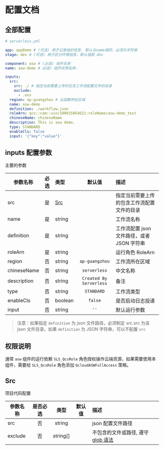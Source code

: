 # 配置文档

## 全部配置

```yml
# serverless.yml

app: appDemo # (可选) 用于记录组织信息. 默认与name相同，必须为字符串
stage: dev # (可选) 用于区分环境信息，默认值是 dev

component: asw # (必选) 组件名称
name: asw-demo # 必选) 组件实例名称.

inputs:
  src:
    src: ./ # 指定当前需要上传的包含工作流配置文件的目录
    exclude:
      - .env
  region: ap-guangzhou # 云函数所在区域
  name: asw-demo
  definition: ./workflow.json
  roleArn: qcs::cam::uin/100015854621:roleName/asw-demo_test
  chineseName: chineseName
  description: This is asw demo.
  type: STANDARD
  enableCls: false
  input: '{"key":"value"}'
```

## inputs 配置参数

主要的参数

| 参数名称    | 必选 | 类型        |         默认值          | 描述                                       |
| ----------- | :--: | :---------- | :---------------------: | :----------------------------------------- |
| src         |  是  | [Src](#Src) |                         | 指定当前需要上传的包含工作流配置文件的目录 |
| name        |  是  | string      |                         | 工作流名称                                 |
| definition  |  是  | string      |                         | 工作流配置 json 文件路径，或者 JSON 字符串 |
| roleArn     |  是  | string      |                         | 运行角色 RoleArn                           |
| region      |  否  | string      |     `ap-guangzhou`      | 工作流所在区域                             |
| chineseName |  否  | string      |      `serverless`       | 中文名称                                   |
| description |  否  | string      | `Created By Serverless` | 备注                                       |
| type        |  否  | string      |       `STANDARD`        | 工作流类型                                 |
| enableCls   |  否  | boolean     |         `false`         | 是否启动日志投递                           |
| input       |  否  | string      |          `''`           | 默认运行参数                               |

> 注意：如果指定 `definition` 为 json 文件路径，必须制定 src.src 为该 json 文件目录，如果 `definition` 为 JSON 字符串，可以不配置 `src`

## 权限说明

通常 `asw` 组件的运行依赖 `SLS_QcsRole` 角色授权操作云端资源，如果需要使用本组件，需要给 `SLS_QcsRole` 角色添加 `QcloudASWFullAccess` 策略。

## Src

项目代码配置

| 参数名称 | 是否必选 |   类型   | 默认值 | 描述                                       |
| -------- | :------: | :------: | :----: | :----------------------------------------- |
| src      |    否    |  string  |        | json 配置文件路径                          |
| exclude  |    否    | string[] |        | 不包含的文件或路径, 遵守 [glob 语法][glob] |

<!-- links -->

[glob]: https://github.com/isaacs/node-glob

